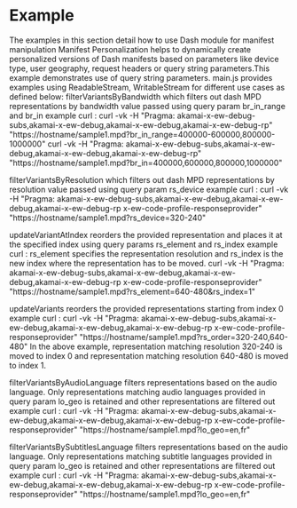 # Example
The examples in this section detail how to use Dash module for manifest manipulation
Manifest Personalization helps to dynamically create personalized versions of Dash manifests based on parameters like device type, user geography, request headers or query string parameters.This example demonstrates use of query string parameters.
main.js provides examples using ReadableStream, WritableStream for different use cases as defined below:
filterVariantsByBandwidth which filters out dash MPD representations by bandwidth value passed using query param br_in_range and br_in
example curl :
curl -vk -H "Pragma: akamai-x-ew-debug-subs,akamai-x-ew-debug,akamai-x-ew-debug,akamai-x-ew-debug-rp" "https://hostname/sample1.mpd?br_in_range=400000-600000,800000-1000000"
curl -vk -H "Pragma: akamai-x-ew-debug-subs,akamai-x-ew-debug,akamai-x-ew-debug,akamai-x-ew-debug-rp" "https://hostname/sample1.mpd?br_in=400000,600000,800000,1000000"

filterVariantsByResolution which filters out dash MPD representations by resolution value passed using query param rs_device
example curl :
curl -vk -H "Pragma: akamai-x-ew-debug-subs,akamai-x-ew-debug,akamai-x-ew-debug,akamai-x-ew-debug-rp x-ew-code-profile-responseprovider" "https://hostname/sample1.mpd?rs_device=320-240"

updateVariantAtIndex reorders the provided representation and places it at the specified index using query params rs_element and rs_index
example curl :
rs_element specifies the representation resolution and rs_index is the new index where the representation has to be moved.
curl -vk -H "Pragma: akamai-x-ew-debug-subs,akamai-x-ew-debug,akamai-x-ew-debug,akamai-x-ew-debug-rp x-ew-code-profile-responseprovider" "https://hostname/sample1.mpd?rs_element=640-480&rs_index=1"

updateVariants reorders the provided representations starting from index 0
example curl :
curl -vk -H "Pragma: akamai-x-ew-debug-subs,akamai-x-ew-debug,akamai-x-ew-debug,akamai-x-ew-debug-rp x-ew-code-profile-responseprovider" "https://hostname/sample1.mpd?rs_order=320-240,640-480"
In the above example, representation matching resolution 320-240 is moved to index 0 and representation matching resolution 640-480 is moved to index 1.

filterVariantsByAudioLanguage filters representations based on the audio language. Only representations matching audio languages provided in query param lo_geo is retained and other representations are filtered out
example curl :
curl -vk -H "Pragma: akamai-x-ew-debug-subs,akamai-x-ew-debug,akamai-x-ew-debug,akamai-x-ew-debug-rp x-ew-code-profile-responseprovider" "https://hostname/sample1.mpd?lo_geo=en,fr"

filterVariantsBySubtitlesLanguage filters representations based on the audio language. Only representations matching subtitle languages provided in  query param lo_geo is retained and other representations are filtered out
example curl :
curl -vk -H "Pragma: akamai-x-ew-debug-subs,akamai-x-ew-debug,akamai-x-ew-debug,akamai-x-ew-debug-rp x-ew-code-profile-responseprovider" "https://hostname/sample1.mpd?lo_geo=en,fr"